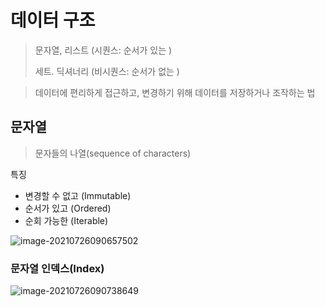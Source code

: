 # 데이터 구조

> 문자열, 리스트 (시퀀스: 순서가 있는 ) 
>
> 세트. 딕셔너리 (비시퀀스: 순서가 없는 )

> 데이터에 편리하게 접근하고, 변경하기 위해 데이터를 저장하거나 조작하는 법



## 문자열

> 문자들의 나열(sequence of characters)

특징

- 변경할 수 없고 (Immutable)
- 순서가 있고 (Ordered)
- 순회 가능한 (Iterable)

![image-20210726090657502](C:\Users\tmddu\AppData\Roaming\Typora\typora-user-images\image-20210726090657502.png)

###  문자열 인덱스(Index)

![image-20210726090738649](C:\Users\tmddu\AppData\Roaming\Typora\typora-user-images\image-20210726090738649.png)







